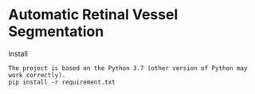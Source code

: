 Automatic Retinal Vessel Segmentation
===================================


Install

    The project is based on the Python 3.7 (other version of Python may work correctly).
    pip install -r requirement.txt

